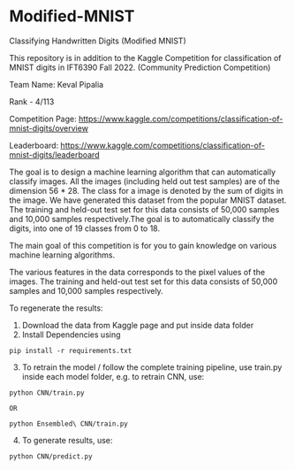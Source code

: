 # Modified-MNIST
Classifying Handwritten Digits (Modified MNIST)

This repository is in addition to the Kaggle Competition for classification of MNIST digits in IFT6390 Fall 2022. (Community Prediction Competition)

Team Name: Keval Pipalia

Rank - 4/113

Competition Page: https://www.kaggle.com/competitions/classification-of-mnist-digits/overview

Leaderboard: https://www.kaggle.com/competitions/classification-of-mnist-digits/leaderboard


The goal is to design a machine learning algorithm that can automatically classify images. All the images (including held out test samples) are of the dimension 56 * 28. The class for a image is denoted by the sum of digits in the image. We have generated this dataset from the popular MNIST dataset. The training and held-out test set for this data consists of 50,000 samples and 10,000 samples respectively.The goal is to automatically classify the digits, into one of 19 classes from 0 to 18.

The main goal of this competition is for you to gain knowledge on various machine learning algorithms.

The various features in the data corresponds to the pixel values of the images. The training and held-out test set
for this data consists of 50,000 samples and 10,000 samples respectively.

To regenerate the results:
1. Download the data from Kaggle page and put inside data folder
2. Install Dependencies using 
```
pip install -r requirements.txt
```

3. To retrain the model / follow the complete training pipeline, use train.py inside each model folder,
e.g. to retrain CNN, use:
```
python CNN/train.py
```
    OR
```
python Ensembled\ CNN/train.py
```

4. To generate results, use:
```
python CNN/predict.py
```